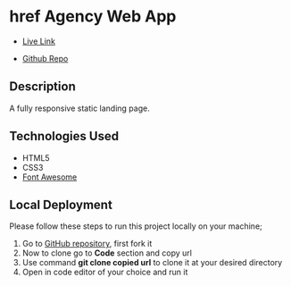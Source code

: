 # href Agency Web App

- [Live Link](https://sohailshams.github.io/href-agency/)

- [Github Repo](https://github.com/sohailshams/href-agency)

## Description

A fully responsive static landing page.

## Technologies Used

- HTML5
- CSS3
- [Font Awesome](https://fontawesome.com/)

## Local Deployment

Please follow these steps to run this project locally on your machine;

1. Go to [GitHub repository](https://github.com/sohailshams/href-agency), first fork it
2. Now to clone go to **Code** section and copy url
3. Use command **git clone copied url** to clone it at your desired directory
4. Open in code editor of your choice and run it
